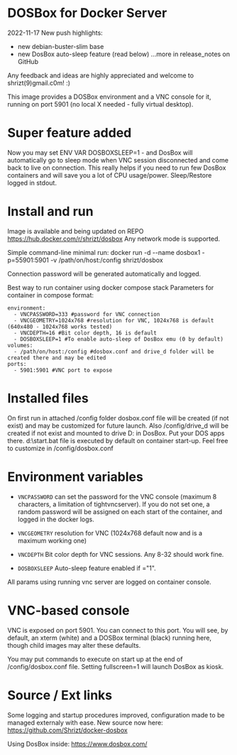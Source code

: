 # DOSBox for Docker Server

2022-11-17 New push highlights:
- new debian-buster-slim base
- new DosBox auto-sleep feature (read below)
...more in release_notes on GitHub

Any feedback and ideas are highly appreciated and welcome to shrizt(9)gmail.c0m! :)

This image provides a DOSBox environment and a VNC console for it, running on
port 5901 (no local X needed - fully virtual desktop).

# Super feature added
Now you may set ENV VAR DOSBOXSLEEP=1 - and DosBox will automatically go to sleep mode when VNC session disconnected and come back to live on connection. This really helps if you need to run few DosBox containers and will save you a lot of CPU usage/power.
Sleep/Restore logged in stdout.

# Install and run

Image is available and being updated on REPO https://hub.docker.com/r/shrizt/dosbox
Any network mode is supported. 

Simple command-line minimal run:
    docker run -d --name dosbox1 -p=55901:5901 -v /path/on/host:/config shrizt/dosbox

Connection password will be generated automatically and logged.

Best way to run container using docker compose stack
 Parameters for container in compose format:    
    
    environment:
      - VNCPASSWORD=333 #password for VNC connection
      - VNCGEOMETRY=1024x768 #resolution for VNC, 1024x768 is default (640x480 - 1024x768 works tested)
      - VNCDEPTH=16 #Bit color depth, 16 is default
      - DOSBOXSLEEP=1 #To enable auto-sleep of DosBox emu (0 by default)
    volumes:
      - /path/on/host:/config #dosbox.conf and drive_d folder will be created there and may be edited
    ports:
      - 5901:5901 #VNC port to expose


# Installed files

On first run in attached /config folder dosbox.conf file will be created (if not exist) and may be customized for future launch.
Also /config/drive_d will be created if not exist and mounted to drive D: in DosBox. Put your DOS apps there.
d:\start.bat file is executed by default on container start-up. Feel free to customize in /config/dosbox.conf

# Environment variables

 - `VNCPASSWORD` can set the password for the VNC console
   (maximum 8 characters, a limitation of tightvncserver).  If you do not set
   one, a random password will be assigned on each start of the container, and
   logged in the docker logs.

 - `VNCGEOMETRY` resolution for VNC (1024x768 default now and is a maximum working one)

 - `VNCDEPTH` Bit color depth for VNC sessions. Any 8-32 should work fine.

 - `DOSBOXSLEEP` Auto-sleep feature enabled if ="1".

 All params using running vnc server are logged on container console.
 
# VNC-based console

VNC is exposed on port 5901.  You can connect to this port.  You will see, by default,
an xterm (white) and a DOSBox terminal (black) running here, though
child images may alter these defaults.  

You may put commands to execute on start up at the end of /config/dosbox.conf file.
Setting fullscreen=1 will launch DosBox as kiosk.

# Source / Ext links

Some logging and startup procedures improved, configuration made to be managed externaly with ease.
New source now here: https://github.com/Shrizt/docker-dosbox

Using DosBox inside: https://www.dosbox.com/
